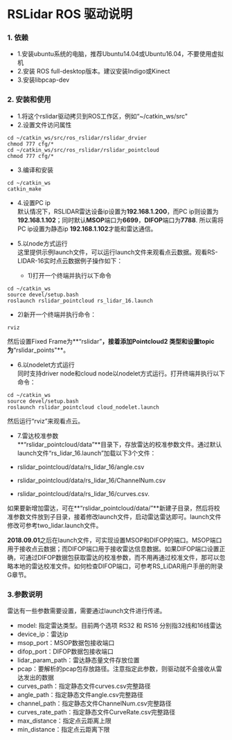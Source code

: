 # RSLidar ROS 驱动说明

### 1. 依赖
* 1.安装ubuntu系统的电脑，推荐Ubuntu14.04或Ubuntu16.04，不要使用虚拟机
* 2.安装 ROS full-desktop版本。建议安装Indigo或Kinect
* 3.安装libpcap-dev

### 2. 安装和使用
* 1.将这个rslidar驱动拷贝到ROS工作区，例如“~/catkin_ws/src"
* 2.设置文件访问属性
```
cd ~/catkin_ws/src/ros_rslidar/rslidar_drvier
chmod 777 cfg/*
cd ~/catkin_ws/src/ros_rslidar/rslidar_pointcloud
chmod 777 cfg/*
```
* 3.编译和安装
```
cd ~/catkin_ws
catkin_make
```

* 4.设置PC ip  
默认情况下，RSLIDAR雷达设备ip设置为**192.168.1.200**，而PC ip则设置为**192.168.1.102**；同时默认**MSOP**端口为**6699**，**DIFOP**端口为**7788**. 所以需将PC ip设置为静态ip **192.168.1.102**才能和雷达通信。

* 5.以node方式运行  
这里提供示例launch文件，可以运行launch文件来观看点云数据。观看RS-LIDAR-16实时点云数据例子操作如下：
   
   * 1)打开一个终端并执行以下命令
```
cd ~/catkin_ws
source devel/setup.bash
roslaunch rslidar_pointcloud rs_lidar_16.launch
```
   * 2)新开一个终端并执行命令：
```
rviz
```
然后设置Fixed Frame为**“rslidar”**，接着添加Pointcloud2 类型和设置topic为**“rslidar_points"**。

* 6.以nodelet方式运行  
同时支持driver node和cloud node以nodelet方式运行。打开终端并执行以下命令：
```
cd ~/catkin_ws
source devel/setup.bash
roslaunch rslidar_pointcloud cloud_nodelet.launch
```
然后运行“rviz”来观看点云。

* 7.雷达校准参数  
**“rslidar_pointcloud/data”**目录下，存放雷达的校准参数文件。通过默认launch文件“rs_lidar_16.launch”加载以下3个文件：
   
 * rslidar_pointcloud/data/rs_lidar_16/angle.csv
 * rslidar_pointcloud/data/rs_lidar_16/ChannelNum.csv
 * rslidar_pointcloud/data/rs_lidar_16/curves.csv.

 如果要新增加雷达，可在**“rslidar_pointcloud/data/”**新建子目录，然后将校准参数文件放到子目录，接着修改launch文件，启动雷达雷达即可。launch文件修改可参考two_lidar.launch文件。

 **2018.09.01**之后在launch文件，可实现设置MSOP和DIFOP的端口。MSOP端口用于接收点云数据；而DIFOP端口用于接收雷达信息数据。如果DIFOP端口设置正确，可通过DIFOP数据包获取雷达的校准参数，而不用再通过校准文件，那可以忽略本地的雷达校准文件。如何检查DIFOP端口，可参考RS_LiDAR用户手册的附录G章节。

### 3.参数说明
雷达有一些参数需要设置，需要通过launch文件进行传递。
* model: 指定雷达类型。目前两个选项 RS32 和 RS16 分别指32线和16线雷达
* device_ip：雷达ip
* msop_port：MSOP数据包接收端口
* difop_port：DIFOP数据包接收端口
* lidar_param_path：雷达静态量文件存放位置
* pcap：要解析的pcap包存放路径。注意指定此参数，则驱动就不会接收从雷达发出的数据
* curves_path：指定静态文件curves.csv完整路径
* angle_path：指定静态文件angle.csv完整路径
* channel_path：指定静态文件ChannelNum.csv完整路径
* curves_rate_path：指定静态文件CurveRate.csv完整路径
* max_distance：指定点云距离上限
* min_distance：指定点云距离下限